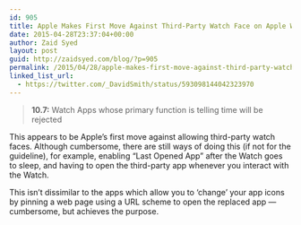 ```yaml
---
id: 905
title: Apple Makes First Move Against Third-Party Watch Face on Apple Watch
date: 2015-04-28T23:37:04+00:00
author: Zaid Syed
layout: post
guid: http://zaidsyed.com/blog/?p=905
permalink: /2015/04/28/apple-makes-first-move-against-third-party-watch-face-on-apple-watch/
linked_list_url:
  - https://twitter.com/_DavidSmith/status/593098144042323970
---
```

> **10.7:** Watch Apps whose primary function is telling time will be rejected 

This appears to be Apple&#8217;s first move against allowing third-party watch faces. Although cumbersome, there are still ways of doing this (if not for the guideline), for example, enabling &#8220;Last Opened App&#8221; after the Watch goes to sleep, and having to open the third-party app whenever you interact with the Watch.

This isn&#8217;t dissimilar to the apps which allow you to &#8216;change&#8217; your app icons by pinning a web page using a URL scheme to open the replaced app — cumbersome, but achieves the purpose.